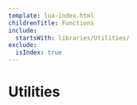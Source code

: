 ```yaml
---
template: lua-index.html
childrenTitle: Functions
include:
  startsWith: libraries/Utilities/
exclude:
  isIndex: true
---
```


# Utilities
